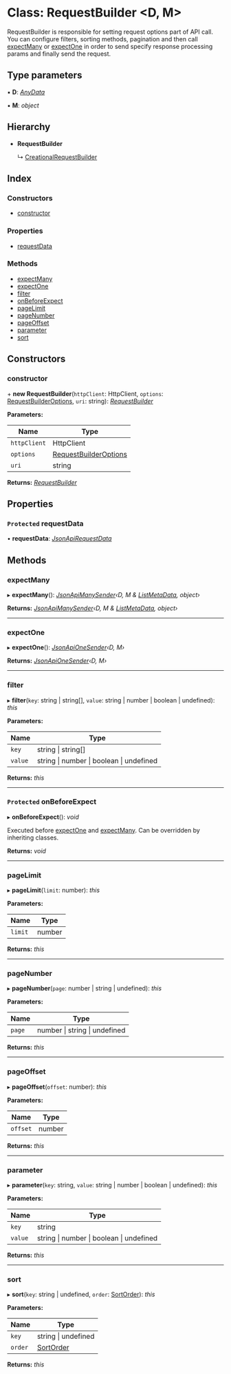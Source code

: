 # Class: RequestBuilder <**D, M**>

RequestBuilder is responsible for setting request options part of API call.
You can configure filters, sorting methods, pagination and then call [expectMany](requestbuilder.md#expectmany) or [expectOne](requestbuilder.md#expectone)
in order to send specify response processing params and finally send the request.

## Type parameters

▪ **D**: *[AnyData](../README.md#anydata)*

▪ **M**: *object*

## Hierarchy

* **RequestBuilder**

  ↳ [CreationalRequestBuilder](creationalrequestbuilder.md)

## Index

### Constructors

* [constructor](requestbuilder.md#constructor)

### Properties

* [requestData](requestbuilder.md#protected-requestdata)

### Methods

* [expectMany](requestbuilder.md#expectmany)
* [expectOne](requestbuilder.md#expectone)
* [filter](requestbuilder.md#filter)
* [onBeforeExpect](requestbuilder.md#protected-onbeforeexpect)
* [pageLimit](requestbuilder.md#pagelimit)
* [pageNumber](requestbuilder.md#pagenumber)
* [pageOffset](requestbuilder.md#pageoffset)
* [parameter](requestbuilder.md#parameter)
* [sort](requestbuilder.md#sort)

## Constructors

###  constructor

\+ **new RequestBuilder**(`httpClient`: HttpClient, `options`: [RequestBuilderOptions](../interfaces/requestbuilderoptions.md), `uri`: string): *[RequestBuilder](requestbuilder.md)*

**Parameters:**

Name | Type |
------ | ------ |
`httpClient` | HttpClient |
`options` | [RequestBuilderOptions](../interfaces/requestbuilderoptions.md) |
`uri` | string |

**Returns:** *[RequestBuilder](requestbuilder.md)*

## Properties

### `Protected` requestData

• **requestData**: *[JsonApiRequestData](jsonapirequestdata.md)*

## Methods

###  expectMany

▸ **expectMany**(): *[JsonApiManySender](jsonapimanysender.md)‹D, M & [ListMetaData](../interfaces/listmetadata.md), object›*

**Returns:** *[JsonApiManySender](jsonapimanysender.md)‹D, M & [ListMetaData](../interfaces/listmetadata.md), object›*

___

###  expectOne

▸ **expectOne**(): *[JsonApiOneSender](jsonapionesender.md)‹D, M›*

**Returns:** *[JsonApiOneSender](jsonapionesender.md)‹D, M›*

___

###  filter

▸ **filter**(`key`: string | string[], `value`: string | number | boolean | undefined): *this*

**Parameters:**

Name | Type |
------ | ------ |
`key` | string &#124; string[] |
`value` | string &#124; number &#124; boolean &#124; undefined |

**Returns:** *this*

___

### `Protected` onBeforeExpect

▸ **onBeforeExpect**(): *void*

Executed before [expectOne](requestbuilder.md#expectone) and [expectMany](requestbuilder.md#expectmany).
Can be overridden by inheriting classes.

**Returns:** *void*

___

###  pageLimit

▸ **pageLimit**(`limit`: number): *this*

**Parameters:**

Name | Type |
------ | ------ |
`limit` | number |

**Returns:** *this*

___

###  pageNumber

▸ **pageNumber**(`page`: number | string | undefined): *this*

**Parameters:**

Name | Type |
------ | ------ |
`page` | number &#124; string &#124; undefined |

**Returns:** *this*

___

###  pageOffset

▸ **pageOffset**(`offset`: number): *this*

**Parameters:**

Name | Type |
------ | ------ |
`offset` | number |

**Returns:** *this*

___

###  parameter

▸ **parameter**(`key`: string, `value`: string | number | boolean | undefined): *this*

**Parameters:**

Name | Type |
------ | ------ |
`key` | string |
`value` | string &#124; number &#124; boolean &#124; undefined |

**Returns:** *this*

___

###  sort

▸ **sort**(`key`: string | undefined, `order`: [SortOrder](../enums/sortorder.md)): *this*

**Parameters:**

Name | Type |
------ | ------ |
`key` | string &#124; undefined |
`order` | [SortOrder](../enums/sortorder.md) |

**Returns:** *this*
